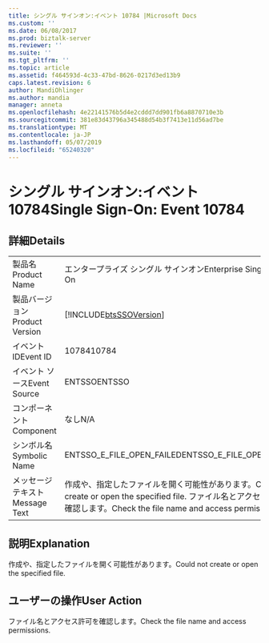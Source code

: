 ```yaml
---
title: シングル サインオン:イベント 10784 |Microsoft Docs
ms.custom: ''
ms.date: 06/08/2017
ms.prod: biztalk-server
ms.reviewer: ''
ms.suite: ''
ms.tgt_pltfrm: ''
ms.topic: article
ms.assetid: f464593d-4c33-47bd-8626-0217d3ed13b9
caps.latest.revision: 6
author: MandiOhlinger
ms.author: mandia
manager: anneta
ms.openlocfilehash: 4e22141576b5d4e2cddd7dd901fb6a8870710e3b
ms.sourcegitcommit: 381e83d43796a345488d54b3f7413e11d56ad7be
ms.translationtype: MT
ms.contentlocale: ja-JP
ms.lasthandoff: 05/07/2019
ms.locfileid: "65240320"
---
```

# <a name="single-sign-on-event-10784"></a><span data-ttu-id="7133e-102">シングル サインオン:イベント 10784</span><span class="sxs-lookup"><span data-stu-id="7133e-102">Single Sign-On: Event 10784</span></span>
## <a name="details"></a><span data-ttu-id="7133e-103">詳細</span><span class="sxs-lookup"><span data-stu-id="7133e-103">Details</span></span>  
  
|                 |                                                                                          |
|-----------------|------------------------------------------------------------------------------------------|
|  <span data-ttu-id="7133e-104">製品名</span><span class="sxs-lookup"><span data-stu-id="7133e-104">Product Name</span></span>   |                                <span data-ttu-id="7133e-105">エンタープライズ シングル サインオン</span><span class="sxs-lookup"><span data-stu-id="7133e-105">Enterprise Single Sign-On</span></span>                                 |
| <span data-ttu-id="7133e-106">製品バージョン</span><span class="sxs-lookup"><span data-stu-id="7133e-106">Product Version</span></span> |                [!INCLUDE[btsSSOVersion](../includes/btsssoversion-md.md)]                |
|    <span data-ttu-id="7133e-107">イベント ID</span><span class="sxs-lookup"><span data-stu-id="7133e-107">Event ID</span></span>     |                                          <span data-ttu-id="7133e-108">10784</span><span class="sxs-lookup"><span data-stu-id="7133e-108">10784</span></span>                                           |
|  <span data-ttu-id="7133e-109">イベント ソース</span><span class="sxs-lookup"><span data-stu-id="7133e-109">Event Source</span></span>   |                                          <span data-ttu-id="7133e-110">ENTSSO</span><span class="sxs-lookup"><span data-stu-id="7133e-110">ENTSSO</span></span>                                          |
|    <span data-ttu-id="7133e-111">コンポーネント</span><span class="sxs-lookup"><span data-stu-id="7133e-111">Component</span></span>    |                                           <span data-ttu-id="7133e-112">なし</span><span class="sxs-lookup"><span data-stu-id="7133e-112">N/A</span></span>                                            |
|  <span data-ttu-id="7133e-113">シンボル名</span><span class="sxs-lookup"><span data-stu-id="7133e-113">Symbolic Name</span></span>  |                                <span data-ttu-id="7133e-114">ENTSSO_E_FILE_OPEN_FAILED</span><span class="sxs-lookup"><span data-stu-id="7133e-114">ENTSSO_E_FILE_OPEN_FAILED</span></span>                                 |
|  <span data-ttu-id="7133e-115">メッセージ テキスト</span><span class="sxs-lookup"><span data-stu-id="7133e-115">Message Text</span></span>   | <span data-ttu-id="7133e-116">作成や、指定したファイルを開く可能性があります。</span><span class="sxs-lookup"><span data-stu-id="7133e-116">Could not create or open the specified file.</span></span> <span data-ttu-id="7133e-117">ファイル名とアクセス許可を確認します。</span><span class="sxs-lookup"><span data-stu-id="7133e-117">Check the file name and access permissions.</span></span> |
  
## <a name="explanation"></a><span data-ttu-id="7133e-118">説明</span><span class="sxs-lookup"><span data-stu-id="7133e-118">Explanation</span></span>  
 <span data-ttu-id="7133e-119">作成や、指定したファイルを開く可能性があります。</span><span class="sxs-lookup"><span data-stu-id="7133e-119">Could not create or open the specified file.</span></span>  
  
## <a name="user-action"></a><span data-ttu-id="7133e-120">ユーザーの操作</span><span class="sxs-lookup"><span data-stu-id="7133e-120">User Action</span></span>  
 <span data-ttu-id="7133e-121">ファイル名とアクセス許可を確認します。</span><span class="sxs-lookup"><span data-stu-id="7133e-121">Check the file name and access permissions.</span></span>